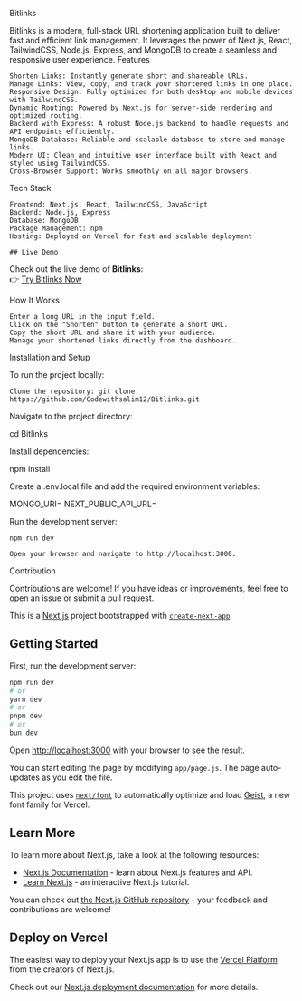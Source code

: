 Bitlinks

Bitlinks is a modern, full-stack URL shortening application built to deliver fast and efficient link management. It leverages the power of Next.js, React, TailwindCSS, Node.js, Express, and MongoDB to create a seamless and responsive user experience.
Features

    Shorten Links: Instantly generate short and shareable URLs.
    Manage Links: View, copy, and track your shortened links in one place.
    Responsive Design: Fully optimized for both desktop and mobile devices with TailwindCSS.
    Dynamic Routing: Powered by Next.js for server-side rendering and optimized routing.
    Backend with Express: A robust Node.js backend to handle requests and API endpoints efficiently.
    MongoDB Database: Reliable and scalable database to store and manage links.
    Modern UI: Clean and intuitive user interface built with React and styled using TailwindCSS.
    Cross-Browser Support: Works smoothly on all major browsers.

Tech Stack

    Frontend: Next.js, React, TailwindCSS, JavaScript
    Backend: Node.js, Express
    Database: MongoDB
    Package Management: npm
    Hosting: Deployed on Vercel for fast and scalable deployment

    ## Live Demo

Check out the live demo of **Bitlinks**:  
👉 [Try Bitlinks Now](https://bitlinks-omega.vercel.app/)

How It Works

    Enter a long URL in the input field.
    Click on the "Shorten" button to generate a short URL.
    Copy the short URL and share it with your audience.
    Manage your shortened links directly from the dashboard.

Installation and Setup

To run the project locally:

    Clone the repository: git clone https://github.com/Codewithsalim12/Bitlinks.git

Navigate to the project directory:

cd Bitlinks

Install dependencies:

npm install

Create a .env.local file and add the required environment variables:

MONGO_URI=<your-mongodb-uri>
NEXT_PUBLIC_API_URL=<your-api-url>

Run the development server:

    npm run dev

    Open your browser and navigate to http://localhost:3000.

Contribution

Contributions are welcome! If you have ideas or improvements, feel free to open an issue or submit a pull request.


This is a [Next.js](https://nextjs.org) project bootstrapped with [`create-next-app`](https://github.com/vercel/next.js/tree/canary/packages/create-next-app).

## Getting Started

First, run the development server:

```bash
npm run dev
# or
yarn dev
# or
pnpm dev
# or
bun dev
```

Open [http://localhost:3000](http://localhost:3000) with your browser to see the result.

You can start editing the page by modifying `app/page.js`. The page auto-updates as you edit the file.

This project uses [`next/font`](https://nextjs.org/docs/app/building-your-application/optimizing/fonts) to automatically optimize and load [Geist](https://vercel.com/font), a new font family for Vercel.

## Learn More

To learn more about Next.js, take a look at the following resources:

- [Next.js Documentation](https://nextjs.org/docs) - learn about Next.js features and API.
- [Learn Next.js](https://nextjs.org/learn) - an interactive Next.js tutorial.

You can check out [the Next.js GitHub repository](https://github.com/vercel/next.js) - your feedback and contributions are welcome!

## Deploy on Vercel

The easiest way to deploy your Next.js app is to use the [Vercel Platform](https://vercel.com/new?utm_medium=default-template&filter=next.js&utm_source=create-next-app&utm_campaign=create-next-app-readme) from the creators of Next.js.

Check out our [Next.js deployment documentation](https://nextjs.org/docs/app/building-your-application/deploying) for more details.
